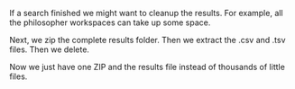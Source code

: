 If a search finished we might want to cleanup the results. For example, all the philosopher workspaces can take up some space.

Next, we zip the complete results folder.
Then we extract the .csv and .tsv files.
Then we delete.

Now we just have one ZIP and the results file instead of thousands of little files.
